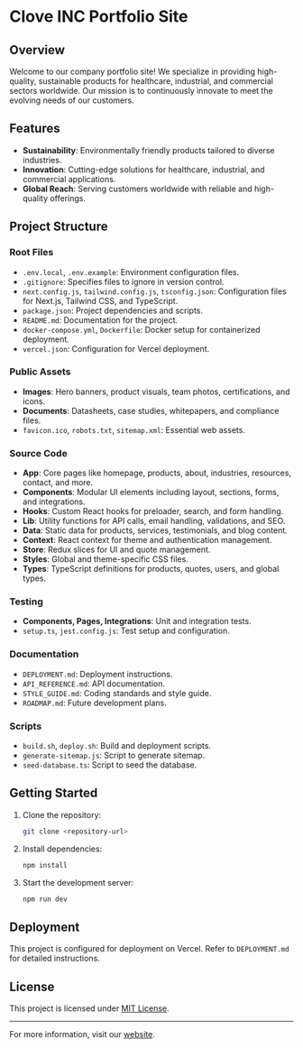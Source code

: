 # Clove INC Portfolio Site  

## Overview  
Welcome to our company portfolio site! We specialize in providing high-quality, sustainable products for healthcare, industrial, and commercial sectors worldwide. Our mission is to continuously innovate to meet the evolving needs of our customers.  

## Features  
- **Sustainability**: Environmentally friendly products tailored to diverse industries.  
- **Innovation**: Cutting-edge solutions for healthcare, industrial, and commercial applications.  
- **Global Reach**: Serving customers worldwide with reliable and high-quality offerings.  

## Project Structure  

### Root Files  
- `.env.local`, `.env.example`: Environment configuration files.  
- `.gitignore`: Specifies files to ignore in version control.  
- `next.config.js`, `tailwind.config.js`, `tsconfig.json`: Configuration files for Next.js, Tailwind CSS, and TypeScript.  
- `package.json`: Project dependencies and scripts.  
- `README.md`: Documentation for the project.  
- `docker-compose.yml`, `Dockerfile`: Docker setup for containerized deployment.  
- `vercel.json`: Configuration for Vercel deployment.  

### Public Assets  
- **Images**: Hero banners, product visuals, team photos, certifications, and icons.  
- **Documents**: Datasheets, case studies, whitepapers, and compliance files.  
- `favicon.ico`, `robots.txt`, `sitemap.xml`: Essential web assets.  

### Source Code  
- **App**: Core pages like homepage, products, about, industries, resources, contact, and more.  
- **Components**: Modular UI elements including layout, sections, forms, and integrations.  
- **Hooks**: Custom React hooks for preloader, search, and form handling.  
- **Lib**: Utility functions for API calls, email handling, validations, and SEO.  
- **Data**: Static data for products, services, testimonials, and blog content.  
- **Context**: React context for theme and authentication management.  
- **Store**: Redux slices for UI and quote management.  
- **Styles**: Global and theme-specific CSS files.  
- **Types**: TypeScript definitions for products, quotes, users, and global types.  

### Testing  
- **Components, Pages, Integrations**: Unit and integration tests.  
- `setup.ts`, `jest.config.js`: Test setup and configuration.  

### Documentation  
- `DEPLOYMENT.md`: Deployment instructions.  
- `API_REFERENCE.md`: API documentation.  
- `STYLE_GUIDE.md`: Coding standards and style guide.  
- `ROADMAP.md`: Future development plans.  

### Scripts  
- `build.sh`, `deploy.sh`: Build and deployment scripts.  
- `generate-sitemap.js`: Script to generate sitemap.  
- `seed-database.ts`: Script to seed the database.  

## Getting Started  
1. Clone the repository:  
    ```bash  
    git clone <repository-url>  
    ```  
2. Install dependencies:  
    ```bash  
    npm install  
    ```  
3. Start the development server:  
    ```bash  
    npm run dev  
    ```  

## Deployment  
This project is configured for deployment on Vercel. Refer to `DEPLOYMENT.md` for detailed instructions.  

## License  
This project is licensed under [MIT License](LICENSE).  

---  
For more information, visit our [website](https://example.com).  

